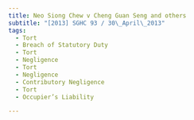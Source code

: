```yaml
---
title: Neo Siong Chew v Cheng Guan Seng and others
subtitle: "[2013] SGHC 93 / 30\_April\_2013"
tags:
  - Tort
  - Breach of Statutory Duty
  - Tort
  - Negligence
  - Tort
  - Negligence
  - Contributory Negligence
  - Tort
  - Occupier’s Liability

---
```


